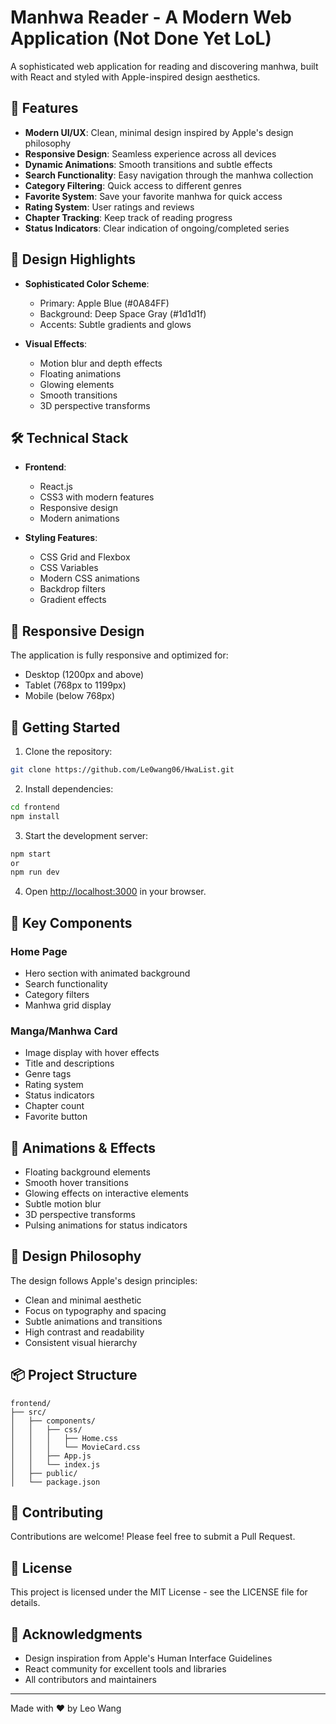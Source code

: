 ﻿# Manhwa Reader - A Modern Web Application (Not Done Yet LoL)

A sophisticated web application for reading and discovering manhwa, built with React and styled with Apple-inspired design aesthetics.

## 🌟 Features

- **Modern UI/UX**: Clean, minimal design inspired by Apple's design philosophy
- **Responsive Design**: Seamless experience across all devices
- **Dynamic Animations**: Smooth transitions and subtle effects
- **Search Functionality**: Easy navigation through the manhwa collection
- **Category Filtering**: Quick access to different genres
- **Favorite System**: Save your favorite manhwa for quick access
- **Rating System**: User ratings and reviews
- **Chapter Tracking**: Keep track of reading progress
- **Status Indicators**: Clear indication of ongoing/completed series

## 🎨 Design Highlights

- **Sophisticated Color Scheme**:
  - Primary: Apple Blue (#0A84FF)
  - Background: Deep Space Gray (#1d1d1f)
  - Accents: Subtle gradients and glows

- **Visual Effects**:
  - Motion blur and depth effects
  - Floating animations
  - Glowing elements
  - Smooth transitions
  - 3D perspective transforms

## 🛠️ Technical Stack

- **Frontend**:
  - React.js
  - CSS3 with modern features
  - Responsive design
  - Modern animations

- **Styling Features**:
  - CSS Grid and Flexbox
  - CSS Variables
  - Modern CSS animations
  - Backdrop filters
  - Gradient effects

## 📱 Responsive Design

The application is fully responsive and optimized for:
- Desktop (1200px and above)
- Tablet (768px to 1199px)
- Mobile (below 768px)

## 🚀 Getting Started

1. Clone the repository:
```bash
git clone https://github.com/Le0wang06/HwaList.git
```

2. Install dependencies:
```bash
cd frontend
npm install
```

3. Start the development server:
```bash
npm start
or
npm run dev
```

4. Open [http://localhost:3000](http://localhost:3000) in your browser.

## 🎯 Key Components

### Home Page
- Hero section with animated background
- Search functionality
- Category filters
- Manhwa grid display

### Manga/Manhwa Card
- Image display with hover effects
- Title and descriptions
- Genre tags
- Rating system
- Status indicators
- Chapter count
- Favorite button

## 💫 Animations & Effects

- Floating background elements
- Smooth hover transitions
- Glowing effects on interactive elements
- Subtle motion blur
- 3D perspective transforms
- Pulsing animations for status indicators

## 🎨 Design Philosophy

The design follows Apple's design principles:
- Clean and minimal aesthetic
- Focus on typography and spacing
- Subtle animations and transitions
- High contrast and readability
- Consistent visual hierarchy

## 📦 Project Structure

```
frontend/
├── src/
│   ├── components/
│   │   ├── css/
│   │   │   ├── Home.css
│   │   │   └── MovieCard.css
│   │   ├── App.js
│   │   └── index.js
│   ├── public/
│   └── package.json
```

## 🤝 Contributing

Contributions are welcome! Please feel free to submit a Pull Request.

## 📄 License

This project is licensed under the MIT License - see the LICENSE file for details.

## 🙏 Acknowledgments

- Design inspiration from Apple's Human Interface Guidelines
- React community for excellent tools and libraries
- All contributors and maintainers

---

Made with ❤️ by Leo Wang
